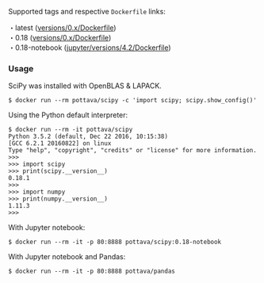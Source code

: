 Supported tags and respective `Dockerfile` links:

・latest ([versions/0.x/Dockerfile](https://github.com/pottava/docker-scipy/blob/master/versions/0.x/Dockerfile))  
・0.18 ([versions/0.x/Dockerfile](https://github.com/pottava/docker-scipy/blob/master/versions/0.x/Dockerfile))  
・0.18-notebook ([jupyter/versions/4.2/Dockerfile](https://github.com/pottava/docker-scipy/blob/master/jupyter/versions/4.2/Dockerfile))


### Usage

SciPy was installed with OpenBLAS & LAPACK.

```
$ docker run --rm pottava/scipy -c 'import scipy; scipy.show_config()'
```

Using the Python default interpreter:

```
$ docker run --rm -it pottava/scipy
Python 3.5.2 (default, Dec 22 2016, 10:15:38)
[GCC 6.2.1 20160822] on linux
Type "help", "copyright", "credits" or "license" for more information.
>>>
>>> import scipy
>>> print(scipy.__version__)
0.18.1
>>>
>>> import numpy
>>> print(numpy.__version__)
1.11.3
>>>
```

With Jupyter notebook:

```
$ docker run --rm -it -p 80:8888 pottava/scipy:0.18-notebook
```

With Jupyter notebook and Pandas:

```
$ docker run --rm -it -p 80:8888 pottava/pandas
```
